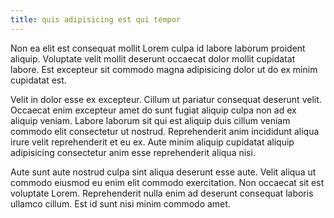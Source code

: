 ```yaml
---
title: quis adipisicing est qui tempor
---
```


Non ea elit est consequat mollit Lorem culpa id labore laborum proident aliquip. Voluptate velit mollit deserunt occaecat dolor mollit cupidatat labore. Est excepteur sit commodo magna adipisicing dolor ut do ex minim cupidatat est.

Velit in dolor esse ex excepteur. Cillum ut pariatur consequat deserunt velit. Occaecat enim excepteur amet do sunt fugiat aliquip culpa non ad ex aliquip veniam. Labore laborum sit qui est aliquip duis cillum veniam commodo elit consectetur ut nostrud. Reprehenderit anim incididunt aliqua irure velit reprehenderit et eu ex. Aute minim aliquip cupidatat aliquip adipisicing consectetur anim esse reprehenderit aliqua nisi.

Aute sunt aute nostrud culpa sint aliqua deserunt esse aute. Velit aliqua ut commodo eiusmod eu enim elit commodo exercitation. Non occaecat sit est voluptate Lorem. Reprehenderit nulla enim ad deserunt consequat laboris ullamco cillum. Est id sunt nisi minim commodo amet.